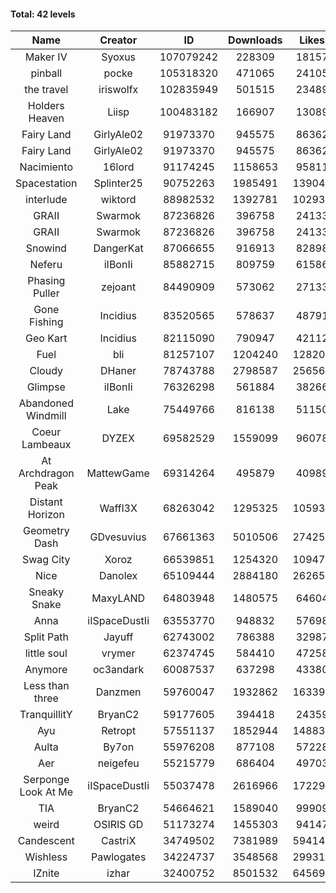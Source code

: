 #### Total: 42 levels

| Name | Creator | ID | Downloads | Likes |
|:---:|:---:|:---:|:---:|:---:|
| Maker IV | Syoxus | 107079242 | 228309 | 18157
| pinball | pocke | 105318320 | 471065 | 24105
| the travel | iriswolfx | 102835949 | 501515 | 23489
| Holders Heaven | Liisp | 100483182 | 166907 | 13089
| Fairy Land | GirlyAle02 | 91973370 | 945575 | 86362
| Fairy Land | GirlyAle02 | 91973370 | 945575 | 86362
| Nacimiento | 16lord | 91174245 | 1158653 | 95811
| Spacestation | Splinter25 | 90752263 | 1985491 | 139048
| interlude | wiktord | 88982532 | 1392781 | 102939
| GRAII | Swarmok | 87236826 | 396758 | 24133
| GRAII | Swarmok | 87236826 | 396758 | 24133
| Snowind | DangerKat | 87066655 | 916913 | 82898
| Neferu | iIBonIi | 85882715 | 809759 | 61586
| Phasing Puller | zejoant | 84490909 | 573062 | 27133
| Gone Fishing | Incidius | 83520565 | 578637 | 48791
| Geo Kart | Incidius | 82115090 | 790947 | 42112
| Fuel | bli | 81257107 | 1204240 | 128206
| Cloudy | DHaner | 78743788 | 2798587 | 256564
| Glimpse | iIBonIi | 76326298 | 561884 | 38266
| Abandoned Windmill | Lake | 75449766 | 816138 | 51150
| Coeur Lambeaux | DYZEX | 69582529 | 1559099 | 96078
| At Archdragon Peak | MattewGame | 69314264 | 495879 | 40989
| Distant Horizon | Waffl3X | 68263042 | 1295325 | 105938
| Geometry Dash | GDvesuvius | 67661363 | 5010506 | 274258
| Swag City | Xoroz | 66539851 | 1254320 | 109476
| Nice | Danolex | 65109444 | 2884180 | 262653
| Sneaky Snake | MaxyLAND | 64803948 | 1480575 | 64604
| Anna | iISpaceDustIi | 63553770 | 948832 | 57698
| Split Path | Jayuff | 62743002 | 786388 | 32987
| little soul | vrymer | 62374745 | 584410 | 47258
| Anymore | oc3andark | 60087537 | 637298 | 43380
| Less than three | Danzmen | 59760047 | 1932862 | 163390
| TranquillitY | BryanC2 | 59177605 | 394418 | 24359
| Ayu | Retropt | 57551137 | 1852944 | 148830
| Aulta | By7on | 55976208 | 877108 | 57228
| Aer | neigefeu | 55215779 | 686404 | 49703
| Serponge Look At Me | iISpaceDustIi | 55037478 | 2616966 | 172291
|  TIA | BryanC2 | 54664621 | 1589040 | 99909
| weird | OSIRIS GD | 51173274 | 1455303 | 94147
| Candescent | CastriX | 34749502 | 7381989 | 594144
| Wishless | Pawlogates | 34224737 | 3548568 | 299319
| IZnite | izhar | 32400752 | 8501532 | 645693
